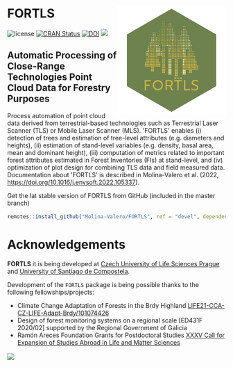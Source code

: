 <!-- README.md is generated from README.Rmd. Please edit that file -->

# FORTLS <img src="man/figures/logo.png" align="right" alt="" width="250" />

<!-- badges: start -->

![license](https://img.shields.io/badge/Licence-GPL--3-blue.svg)
[![CRAN Status](https://www.r-pkg.org/badges/version/FORTLS)](https://cran.r-project.org/package=FORTLS)
[![DOI](https://zenodo.org/badge/DOI/10.3390/IECF2020-08066.svg)](https://doi.org/10.1016/j.envsoft.2022.105337)
![](https://cranlogs.r-pkg.org/badges/grand-total/FORTLS)

<!-- badges: end -->

## Automatic Processing of Close-Range Technologies Point Cloud Data for Forestry Purposes
Process automation of point cloud data derived from terrestrial-based technologies such as Terrestrial Laser Scanner (TLS) or Mobile Laser Scanner (MLS). 'FORTLS' enables (i) detection of trees and estimation of tree-level attributes (e.g. diameters and heights), (ii) estimation of stand-level variables (e.g. density, basal area, mean and dominant height), (iii) computation of metrics related to important forest attributes estimated in Forest Inventories (FIs) at stand-level, and (iv) optimization of plot design for combining TLS data and field measured data. Documentation about 'FORTLS' is described in Molina-Valero et al. (2022, <https://doi.org/10.1016/j.envsoft.2022.105337>).

Get the lat stable version of FORTLS from GitHub (included in the master branch)

```r
remotes::install_github("Molina-Valero/FORTLS", ref = "devel", dependencies = TRUE)
```

# Acknowledgements 

**FORTLS** it is being developed at [Czech University of Life Sciences Prague](https://www.czu.cz/en) and [University of Santiago de Compostela](https://www.usc.gal/en).

Development of the `FORTLS` package is being possible thanks to the following fellowships/projects:

* Climate Change Adaptation of Forests in the Brdy Highland [LIFE21-CCA-CZ-LIFE-Adapt-Brdy/101074426](https://adaptbrdy.czu.cz/en)
* Design of forest monitoring systems on a regional scale [ED431F 2020/02] supported by the Regional Government of Galicia
* Ramón Areces Foundation Grants for Postdoctoral Studies [XXXV Call for Expansion of Studies Abroad in Life and Matter Sciences](https://www.fundacionareces.es/fundacionareces/es/tratarAplicacionInvestigador.do?paginaActual=2&idConvocatoria=2770&tipo=2)

<img src="[https://raw.githubusercontent.com/Jean-Romain/storage/master/README/logos.svg](https://nubeusc.sharepoint.com/sites/OficinaWeb/Documentos%20compartidos/Forms/AllItems.aspx?ga=1&id=%2Fsites%2FOficinaWeb%2FDocumentos%20compartidos%2FImaxe%20corporativa%2FLogotipo%20da%20USC%2Fnormal%20en%20cor%2Fusc%2Epng&parent=%2Fsites%2FOficinaWeb%2FDocumentos%20compartidos%2FImaxe%20corporativa%2FLogotipo%20da%20USC%2Fnormal%20en%20cor)https://nubeusc.sharepoint.com/sites/OficinaWeb/Documentos%20compartidos/Forms/AllItems.aspx?ga=1&id=%2Fsites%2FOficinaWeb%2FDocumentos%20compartidos%2FImaxe%20corporativa%2FLogotipo%20da%20USC%2Fnormal%20en%20cor%2Fusc%2Epng&parent=%2Fsites%2FOficinaWeb%2FDocumentos%20compartidos%2FImaxe%20corporativa%2FLogotipo%20da%20USC%2Fnormal%20en%20cor" width="600" align="center">
